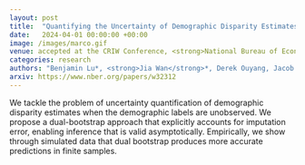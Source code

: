 ```yaml
---
layout: post
title:  "Quantifying the Uncertainty of Demographic Disparity Estimates when Demographic Labels are Unobserved"
date:   2024-04-01 00:00:00 +00:00
image: /images/marco.gif
venue: accepted at the CRIW Conference, <strong>National Bureau of Economic Research (NBER)</strong>. 
categories: research
authors: "Benjamin Lu*, <strong>Jia Wan</strong>*, Derek Ouyang, Jacob Goldin, Daniel Ho"
arxiv: https://www.nber.org/papers/w32312
---
```

We tackle the problem of uncertainty quantification of demographic disparity estimates when the demographic labels are unobserved. We propose a dual-bootstrap approach that explicitly accounts for imputation error, enabling inference that is valid asymptotically. Empirically, we show through simulated data that dual bootstrap produces more accurate predictions in finite samples.

